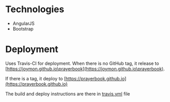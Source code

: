 # Technologies

- AngularJS
- Bootstrap

# Deployment

Uses Travis-CI for deployment. When there is no GitHub tag, it release to [https://joymon.github.io\prayerbook](https://joymon.github.io\prayerbook).

If there is a tag, it deploy to [https://prayerbook.github.io](https://prayerbook.github.io)

The build and deploy instructions are there in [travis.yml](.travis.yml) file

